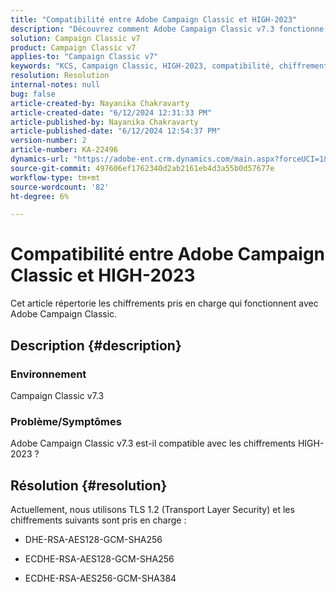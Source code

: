 ```yaml
---
title: "Compatibilité entre Adobe Campaign Classic et HIGH-2023"
description: "Découvrez comment Adobe Campaign Classic v7.3 fonctionne avec les chiffrements HIGH-2023."
solution: Campaign Classic v7
product: Campaign Classic v7
applies-to: "Campaign Classic v7"
keywords: "KCS, Campaign Classic, HIGH-2023, compatibilité, chiffrements"
resolution: Resolution
internal-notes: null
bug: false
article-created-by: Nayanika Chakravarty
article-created-date: "6/12/2024 12:31:33 PM"
article-published-by: Nayanika Chakravarty
article-published-date: "6/12/2024 12:54:37 PM"
version-number: 2
article-number: KA-22496
dynamics-url: "https://adobe-ent.crm.dynamics.com/main.aspx?forceUCI=1&pagetype=entityrecord&etn=knowledgearticle&id=2cf212b2-b728-ef11-840b-6045bd0065b6"
source-git-commit: 497606ef1762340d2ab2161eb4d3a55b0d57677e
workflow-type: tm+mt
source-wordcount: '82'
ht-degree: 6%

---
```


# Compatibilité entre Adobe Campaign Classic et HIGH-2023


Cet article répertorie les chiffrements pris en charge qui fonctionnent avec Adobe Campaign Classic.

## Description {#description}


### <b>Environnement</b>

Campaign Classic v7.3

### <b>Problème/Symptômes</b>

Adobe Campaign Classic v7.3 est-il compatible avec les chiffrements HIGH-2023 ?


## Résolution {#resolution}


Actuellement, nous utilisons TLS 1.2 (Transport Layer Security) et les chiffrements suivants sont pris en charge :

- DHE-RSA-AES128-GCM-SHA256


- ECDHE-RSA-AES128-GCM-SHA256


- ECDHE-RSA-AES256-GCM-SHA384





